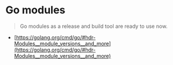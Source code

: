 # Go modules

> Go modules as a release and build tool are ready to use now.

- [https://golang.org/cmd/go/#hdr-Modules__module_versions__and_more](https://golang.org/cmd/go/#hdr-Modules__module_versions__and_more)